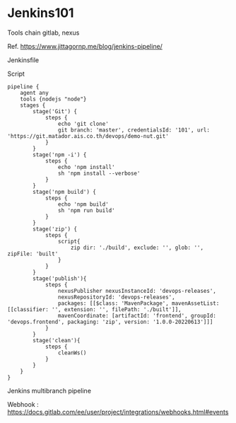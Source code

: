 # Jenkins101

Tools chain gitlab, nexus

Ref. https://www.jittagornp.me/blog/jenkins-pipeline/ 

Jenkinsfile

Script

```
pipeline {
    agent any
    tools {nodejs "node"}
    stages {
        stage('Git') {
            steps {
                echo 'git clone'
                git branch: 'master', credentialsId: '101', url: 'https://git.matador.ais.co.th/devops/demo-nut.git'
            }
        }
        stage('npm -i') {
            steps {
                echo 'npm install'
                sh 'npm install --verbose'
            }
        }
        stage('npm build') {
            steps {
                echo 'npm build'
                sh 'npm run build'
            }
        }
        stage('zip') {
            steps {
                script{
                    zip dir: './build', exclude: '', glob: '', zipFile: 'built'
                }
            }
        }
        stage('publish'){
            steps {
                nexusPublisher nexusInstanceId: 'devops-releases', 
                nexusRepositoryId: 'devops-releases', 
                packages: [[$class: 'MavenPackage', mavenAssetList: [[classifier: '', extension: '', filePath: './built']], 
                mavenCoordinate: [artifactId: 'frontend', groupId: 'devops.frontend', packaging: 'zip', version: '1.0.0-20220613']]]
            }
        }
        stage('clean'){
            steps {
                cleanWs()
            }
        }
    }
}
```

Jenkins multibranch pipeline

Webhook : https://docs.gitlab.com/ee/user/project/integrations/webhooks.html#events
